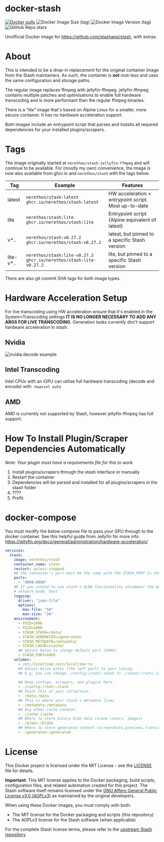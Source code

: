 # docker-stash

[![Docker pulls](https://img.shields.io/docker/pulls/nerethos/stash-jellyfin-ffmpeg.svg)](https://hub.docker.com/r/nerethos/stash-jellyfin-ffmpeg 'DockerHub')
![Docker Image Size (tag)](https://img.shields.io/docker/image-size/nerethos/stash-jellyfin-ffmpeg/latest)
![Docker Image Version (tag)](https://img.shields.io/docker/v/nerethos/stash-jellyfin-ffmpeg/latest)
![GitHub Repo stars](https://img.shields.io/github/stars/nerethos/docker-stash)

Unofficial Docker image for https://github.com/stashapp/stash, with extras.

# About

This is intended to be a drop-in replacement for the original container image from the Stash maintainers. As such, the container is **not** root-less and uses the same configuration and storage paths.

The regular image replaces ffmpeg with jellyfin-ffmpeg. jellyfin-ffmpeg contains multiple patches and optimisations to enable full hardware transcoding and is more performant than the regular ffmpeg binaries.

There is a *"lite"* image that's based on Alpine Linux for a smaller, more secure container. It has no hardware acceleration support.

Both images include an entrypoint script that parses and installs all required dependencies for your installed plugins/scrapers.

# Tags
The image originally started at `nerethos/stash-jellyfin-ffmpeg` and will continue to be available. For (mostly my own) convenience, the image is now also available from ghcr.io and `nerethos/stash` with the tags below.

| Tag | Example | Features |
| --- | ------- |--------- |
| latest | `nerethos/stash:latest`<br>`ghcr.io/nerethos/stash:latest` | HW acceleration + entrypoint script. Most up-to-date|
| lite   | `nerethos/stash:lite`<br>`ghcr.io/nerethos/stash:lite` | Entrypoint script (Alpine equivalent of latest) |
| v*.*.* | `nerethos/stash:v0.27.2`<br>`ghcr.io/nerethos/stash:v0.27.2` | latest, but pinned to a specific Stash version |
| lite-v*.*.* | `nerethos/stash:lite-v0.27.2`<br>`ghcr.io/nerethos/stash:lite-v0.27.2` | lite, but pinned to a specific Stash version |

There are also git commit SHA tags for both image types.

# Hardware Acceleration Setup

For live transcoding using HW acceleration ensure that it's enabled in the System>Transcoding settings **IT IS NO LONGER NECESSARY TO ADD ANY ARGS FOR LIVE TRANSCODING**. Generation tasks currently don't support hardware acceleration in stash.

## Nvidia

![nvidia decode example](images/nvidia_decode_args.png)

## Intel Transcoding

Intel CPUs with an iGPU can utilise full hardware transcoding (decode and encode) with `-hwaccel auto`

## AMD

AMD is currently not supported by Stash, however jellyfin-ffmpeg has full support.

# How To Install Plugin/Scraper Dependencies Automatically
*Note: Your plugin must have a requirements file for this to work*

1. Install plugins/scrapers through the stash interface or manually
2. Restart the container
3. Dependencies will be parsed and installed for all plugins/scrapers in the stash folder
4. ????
5. Profit.

# docker-compose

You must modify the below compose file to pass your GPU through to the docker container. See this helpful guide from Jellyfin for more info. https://jellyfin.org/docs/general/administration/hardware-acceleration/

```yaml
services:
  stash:
    image: nerethos/stash
    container_name: stash
    restart: unless-stopped
    ## the container's port must be the same with the STASH_PORT in the environment section
    ports:
      - "9999:9999"
    ## If you intend to use stash's DLNA functionality uncomment the below network mode and comment out the above ports section
    # network_mode: host
    logging:
      driver: "json-file"
      options:
        max-file: "10"
        max-size: "2m"
    environment:
      - PUID=1000
      - PGID=1000
      - STASH_STASH=/data/
      - STASH_GENERATED=/generated/
      - STASH_METADATA=/metadata/
      - STASH_CACHE=/cache/
      ## Adjust below to change default port (9999)
      - STASH_PORT=9999
    volumes:
      - /etc/localtime:/etc/localtime:ro
      ## Adjust below paths (the left part) to your liking.
      ## E.g. you can change ./config:/root/.stash to ./stash:/root/.stash
      
      ## Keep configs, scrapers, and plugins here.
      - ./config:/root/.stash
      ## Point this at your collection.
      - ./data:/data
      ## This is where your stash's metadata lives
      - ./metadata:/metadata
      ## Any other cache content.
      - ./cache:/cache
      ## Where to store binary blob data (scene covers, images)
      - ./blobs:/blobs
      ## Where to store generated content (screenshots,previews,transcodes,sprites)
      - ./generated:/generated
```

# License

This Docker project is licensed under the MIT License - see the [LICENSE](LICENSE) file for details.

**Important**: This MIT license applies to the Docker packaging, build scripts, configuration files, and related automation created for this project. The Stash software itself remains licensed under the [GNU Affero General Public License v3.0 (AGPLv3)](https://github.com/stashapp/stash/blob/develop/LICENSE) as maintained by the original developers.

When using these Docker images, you must comply with both:
- The MIT license for the Docker packaging and scripts (this repository)
- The AGPLv3 license for the Stash software (when applicable)

For the complete Stash license terms, please refer to the [upstream Stash repository](https://github.com/stashapp/stash/blob/develop/LICENSE).
